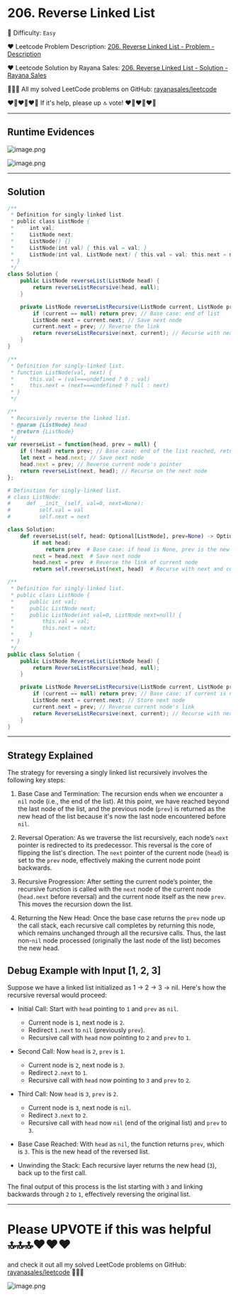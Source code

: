 # 206. Reverse Linked List

🌱 Difficulty: `Easy`

❤️ Leetcode Problem Description: [206. Reverse Linked List - Problem - Description](https://leetcode.com/problems/reverse-linked-list/description/)

❤️ Leetcode Solution by Rayana Sales: [206. Reverse Linked List - Solution - Rayana Sales](https://leetcode.com/problems/reverse-linked-list/solutions/5733296/runtime-0ms-beats-100-simple-to-understand-java-js-python-c-solution/)

💁🏻‍♀️ All my solved LeetCode problems on GitHub: [rayanasales/leetcode](https://github.com/rayanasales/leetcode)

❤️‍🔥❤️‍🔥❤️‍🔥 If it's help, please up 🔝 vote! ❤️‍🔥❤️‍🔥❤️‍🔥

---

## Runtime Evidences

![image.png](https://assets.leetcode.com/users/images/5102679d-2923-487f-85ef-1d9eef4ce89b_1725391449.9361186.png)

![image.png](https://assets.leetcode.com/users/images/66ced1da-28a7-4553-9d18-0852c2c42117_1725391492.7748091.png)

---

## Solution

```java []
/**
 * Definition for singly-linked list.
 * public class ListNode {
 *     int val;
 *     ListNode next;
 *     ListNode() {}
 *     ListNode(int val) { this.val = val; }
 *     ListNode(int val, ListNode next) { this.val = val; this.next = next; }
 * }
 */
class Solution {
    public ListNode reverseList(ListNode head) {
        return reverseListRecursive(head, null);
    }

    private ListNode reverseListRecursive(ListNode current, ListNode prev) {
        if (current == null) return prev; // Base case: end of list
        ListNode next = current.next; // Save next node
        current.next = prev; // Reverse the link
        return reverseListRecursive(next, current); // Recurse with next node and current as new prev
    }
}
```

```Javascript []
/**
 * Definition for singly-linked list.
 * function ListNode(val, next) {
 *     this.val = (val===undefined ? 0 : val)
 *     this.next = (next===undefined ? null : next)
 * }
 */

/**
 * Recursively reverse the linked list.
 * @param {ListNode} head
 * @return {ListNode}
 */
var reverseList = function(head, prev = null) {
    if (!head) return prev; // Base case: end of the list reached, return new head
    let next = head.next; // Save next node
    head.next = prev; // Reverse current node's pointer
    return reverseList(next, head); // Recurse on the next node
};
```

```python []
# Definition for singly-linked list.
# class ListNode:
#     def __init__(self, val=0, next=None):
#         self.val = val
#         self.next = next

class Solution:
    def reverseList(self, head: Optional[ListNode], prev=None) -> Optional[ListNode]:
        if not head:
            return prev  # Base case: if head is None, prev is the new head
        next = head.next  # Save next node
        head.next = prev  # Reverse the link of current node
        return self.reverseList(next, head)  # Recurse with next and current as new prev
```

```C# []
/**
 * Definition for singly-linked list.
 * public class ListNode {
 *     public int val;
 *     public ListNode next;
 *     public ListNode(int val=0, ListNode next=null) {
 *         this.val = val;
 *         this.next = next;
 *     }
 * }
 */
public class Solution {
    public ListNode ReverseList(ListNode head) {
        return ReverseListRecursive(head, null);
    }

    private ListNode ReverseListRecursive(ListNode current, ListNode prev) {
        if (current == null) return prev; // Base case: if current is null, prev is the new head
        ListNode next = current.next; // Store next node
        current.next = prev; // Reverse current node's link
        return ReverseListRecursive(next, current); // Recurse with next node and current as new prev
    }
}
```

---

## Strategy Explained

The strategy for reversing a singly linked list recursively involves the following key steps:

1. Base Case and Termination: The recursion ends when we encounter a `nil` node (i.e., the end of the list). At this point, we have reached beyond the last node of the list, and the previous node (`prev`) is returned as the new head of the list because it's now the last node encountered before `nil`.

2. Reversal Operation: As we traverse the list recursively, each node’s `next` pointer is redirected to its predecessor. This reversal is the core of flipping the list's direction. The `next` pointer of the current node (`head`) is set to the `prev` node, effectively making the current node point backwards.

3. Recursive Progression: After setting the current node’s pointer, the recursive function is called with the `next` node of the current node (`head.next` before reversal) and the current node itself as the new `prev`. This moves the recursion down the list.

4. Returning the New Head: Once the base case returns the `prev` node up the call stack, each recursive call completes by returning this node, which remains unchanged through all the recursive calls. Thus, the last non-`nil` node processed (originally the last node of the list) becomes the new head.

## Debug Example with Input [1, 2, 3]

Suppose we have a linked list initialized as 1 -> 2 -> 3 -> nil. Here's how the recursive reversal would proceed:

- Initial Call: Start with `head` pointing to `1` and `prev` as `nil`.

  - Current node is `1`, next node is `2`.
  - Redirect `1.next` to `nil` (previously `prev`).
  - Recursive call with `head` now pointing to `2` and `prev` to `1`.

- Second Call: Now `head` is `2`, `prev` is `1`.

  - Current node is `2`, next node is `3`.
  - Redirect `2.next` to `1`.
  - Recursive call with `head` now pointing to `3` and `prev` to `2`.

- Third Call: Now `head` is `3`, `prev` is `2`.

  - Current node is `3`, next node is `nil`.
  - Redirect `3.next` to `2`.
  - Recursive call with `head` now `nil` (end of the original list) and `prev` to `3`.

- Base Case Reached: With `head` as `nil`, the function returns `prev`, which is `3`. This is the new head of the reversed list.

- Unwinding the Stack: Each recursive layer returns the new head (`3`), back up to the first call.

The final output of this process is the list starting with `3` and linking backwards through `2` to `1`, effectively reversing the original list.

---

# Please UPVOTE if this was helpful 🔝🔝🔝❤️❤️❤️

and check it out all my solved LeetCode problems on GitHub: [rayanasales/leetcode](https://github.com/rayanasales/leetcode) 🤙😚🤘

![image.png](https://assets.leetcode.com/users/images/57bce3b1-56e2-4c20-9cdf-b61fef26b93b_1725494158.6252415.png)
